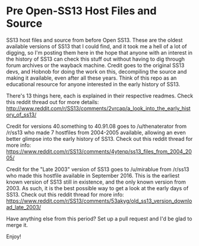 # Pre Open-SS13 Host Files and Source
SS13 host files and source from before Open SS13. These are the oldest available versions of SS13 that I could find, and it took me a hell of a lot of digging, so I'm posting them here in the hope that anyone with an interest in the history of SS13 can check this stuff out without having to dig through forum archives or the wayback machine. Credit goes to the original SS13 devs, and Hobnob for doing the work on this, decompiling the source and making it available, even after all these years. Think of this repo as an educational resource for anyone interested in the early history of SS13.

There's 13 things here, each is explained in their respective readmes. Check this reddit thread out for more details: http://www.reddit.com/r/SS13/comments/2vrcap/a_look_into_the_early_history_of_ss13/ 

Credit for versions 40.something to 40.91.08 goes to /u/thenaterator from /r/ss13 who made 7 hostfiles from 2004-2005 available, allowing an even better glimpse into the early history of SS13. Check out this reddit thread for more info: https://www.reddit.com/r/SS13/comments/4ytenp/ss13_files_from_2004_2005/

Credit for the "Late 2003" version of SS13 goes to /u/mirablue from /r/ss13 who made this hostfile available in September 2016. This is the earliest known version of SS13 still in existence, and the only known version from 2003. As such, it is the best possible way to get a look at the early days of SS13. Check out this reddit thread for more info: https://www.reddit.com/r/SS13/comments/53akyg/old_ss13_version_download_late_2003/

Have anything else from this period? Set up a pull request and I'd be glad to merge it.

Enjoy!


